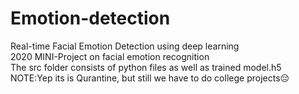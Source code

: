 # Emotion-detection
Real-time Facial Emotion Detection using deep learning</br>
2020 MINI-Project on facial emotion recognition</br>
The src folder consists of python files as well as trained model.h5<br/>
NOTE:Yep its is Qurantine, but still we have to do college projects😔
